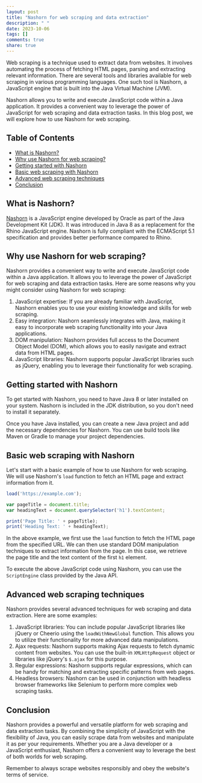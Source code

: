 ```yaml
---
layout: post
title: "Nashorn for web scraping and data extraction"
description: " "
date: 2023-10-06
tags: []
comments: true
share: true
---
```


Web scraping is a technique used to extract data from websites. It involves automating the process of fetching HTML pages, parsing and extracting relevant information. There are several tools and libraries available for web scraping in various programming languages. One such tool is Nashorn, a JavaScript engine that is built into the Java Virtual Machine (JVM).

Nashorn allows you to write and execute JavaScript code within a Java application. It provides a convenient way to leverage the power of JavaScript for web scraping and data extraction tasks. In this blog post, we will explore how to use Nashorn for web scraping.

## Table of Contents
- [What is Nashorn?](#what-is-nashorn)
- [Why use Nashorn for web scraping?](#why-use-nashorn-for-web-scraping)
- [Getting started with Nashorn](#getting-started-with-nashorn)
- [Basic web scraping with Nashorn](#basic-web-scraping-with-nashorn)
- [Advanced web scraping techniques](#advanced-web-scraping-techniques)
- [Conclusion](#conclusion)

## What is Nashorn?
[Nashorn](https://openjdk.java.net/projects/nashorn/) is a JavaScript engine developed by Oracle as part of the Java Development Kit (JDK). It was introduced in Java 8 as a replacement for the Rhino JavaScript engine. Nashorn is fully compliant with the ECMAScript 5.1 specification and provides better performance compared to Rhino.

## Why use Nashorn for web scraping?
Nashorn provides a convenient way to write and execute JavaScript code within a Java application. It allows you to leverage the power of JavaScript for web scraping and data extraction tasks. Here are some reasons why you might consider using Nashorn for web scraping:

1. JavaScript expertise: If you are already familiar with JavaScript, Nashorn enables you to use your existing knowledge and skills for web scraping.
2. Easy integration: Nashorn seamlessly integrates with Java, making it easy to incorporate web scraping functionality into your Java applications.
3. DOM manipulation: Nashorn provides full access to the Document Object Model (DOM), which allows you to easily navigate and extract data from HTML pages.
4. JavaScript libraries: Nashorn supports popular JavaScript libraries such as jQuery, enabling you to leverage their functionality for web scraping.

## Getting started with Nashorn
To get started with Nashorn, you need to have Java 8 or later installed on your system. Nashorn is included in the JDK distribution, so you don't need to install it separately.

Once you have Java installed, you can create a new Java project and add the necessary dependencies for Nashorn. You can use build tools like Maven or Gradle to manage your project dependencies.

## Basic web scraping with Nashorn
Let's start with a basic example of how to use Nashorn for web scraping. We will use Nashorn's ```load``` function to fetch an HTML page and extract information from it.

```javascript
load('https://example.com');

var pageTitle = document.title;
var headingText = document.querySelector('h1').textContent;

print('Page Title: ' + pageTitle);
print('Heading Text: ' + headingText);
```

In the above example, we first use the ```load``` function to fetch the HTML page from the specified URL. We can then use standard DOM manipulation techniques to extract information from the page. In this case, we retrieve the page title and the text content of the first ```h1``` element.

To execute the above JavaScript code using Nashorn, you can use the ```ScriptEngine``` class provided by the Java API.

## Advanced web scraping techniques
Nashorn provides several advanced techniques for web scraping and data extraction. Here are some examples:

1. JavaScript libraries: You can include popular JavaScript libraries like jQuery or Cheerio using the ```loadWithNewGlobal``` function. This allows you to utilize their functionality for more advanced data manipulations.
2. Ajax requests: Nashorn supports making Ajax requests to fetch dynamic content from websites. You can use the built-in ```XMLHttpRequest``` object or libraries like jQuery's ```$.ajax``` for this purpose.
3. Regular expressions: Nashorn supports regular expressions, which can be handy for matching and extracting specific patterns from web pages.
4. Headless browsers: Nashorn can be used in conjunction with headless browser frameworks like Selenium to perform more complex web scraping tasks.

## Conclusion
Nashorn provides a powerful and versatile platform for web scraping and data extraction tasks. By combining the simplicity of JavaScript with the flexibility of Java, you can easily scrape data from websites and manipulate it as per your requirements. Whether you are a Java developer or a JavaScript enthusiast, Nashorn offers a convenient way to leverage the best of both worlds for web scraping.

Remember to always scrape websites responsibly and obey the website's terms of service.